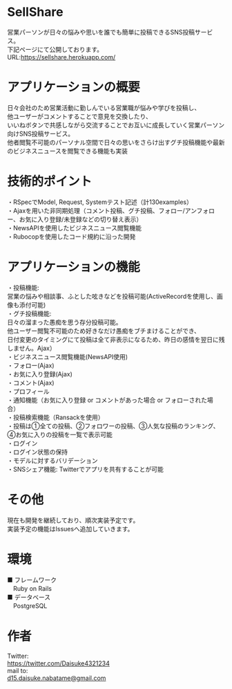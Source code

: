 # SellShare
営業パーソンが日々の悩みや思いを誰でも簡単に投稿できるSNS投稿サービス。  
下記ページにて公開しております。  
URL:https://sellshare.herokuapp.com/  

# アプリケーションの概要  
日々会社のため営業活動に勤しんでいる営業職が悩みや学びを投稿し、  
他ユーザーがコメントすることで意見を交換したり、  
いいねボタンで共感しながら交流することでお互いに成長していく営業パーソン向けSNS投稿サービス。  
他者閲覧不可能のパーソナル空間で日々の思いをさらけ出すグチ投稿機能や最新のビジネスニュースを閲覧できる機能も実装  

# 技術的ポイント
・RSpecでModel, Request, Systemテスト記述（計130examples）  
・Ajaxを用いた非同期処理（コメント投稿、グチ投稿、フォロー/アンフォロー、お気に入り登録/未登録などの切り替え表示）  
・NewsAPIを使用したビジネスニュース閲覧機能  
・Rubocopを使用したコード規約に沿った開発  

# アプリケーションの機能  
・投稿機能:  
 営業の悩みや相談事、ふとした呟きなどを投稿可能(ActiveRecordを使用し、画像も添付可能)  
・グチ投稿機能:  
 日々の溜まった愚痴を思う存分投稿可能。  
 他ユーザー閲覧不可能のため好きなだけ愚痴をブチまけることができ、  
 日付変更のタイミングにて投稿は全て非表示になるため、昨日の感情を翌日に残しません。Ajax）  
・ビジネスニュース閲覧機能(NewsAPI使用)  
・フォロー(Ajax)  
・お気に入り登録(Ajax)  
・コメント(Ajax)  
・プロフィール  
・通知機能（お気に入り登録 or コメントがあった場合 or フォローされた場合）  
・投稿検索機能（Ransackを使用）  
・投稿は①全ての投稿、②フォロワーの投稿、③人気な投稿のランキング、④お気に入りの投稿を一覧で表示可能  
・ログイン  
・ログイン状態の保持  
・モデルに対するバリデーション  
・SNSシェア機能: Twitterでアプリを共有することが可能  

# その他  
現在も開発を継続しており、順次実装予定です。  
実装予定の機能はIssuesへ追加していきます。  

# 環境  
■ フレームワーク  
　Ruby on Rails  
■ データベース  
　PostgreSQL  
 
# 作者   
Twitter:  
<https://twitter.com/Daisuke4321234>  
mail to:  
d15.daisuke.nabatame@gmail.com  
